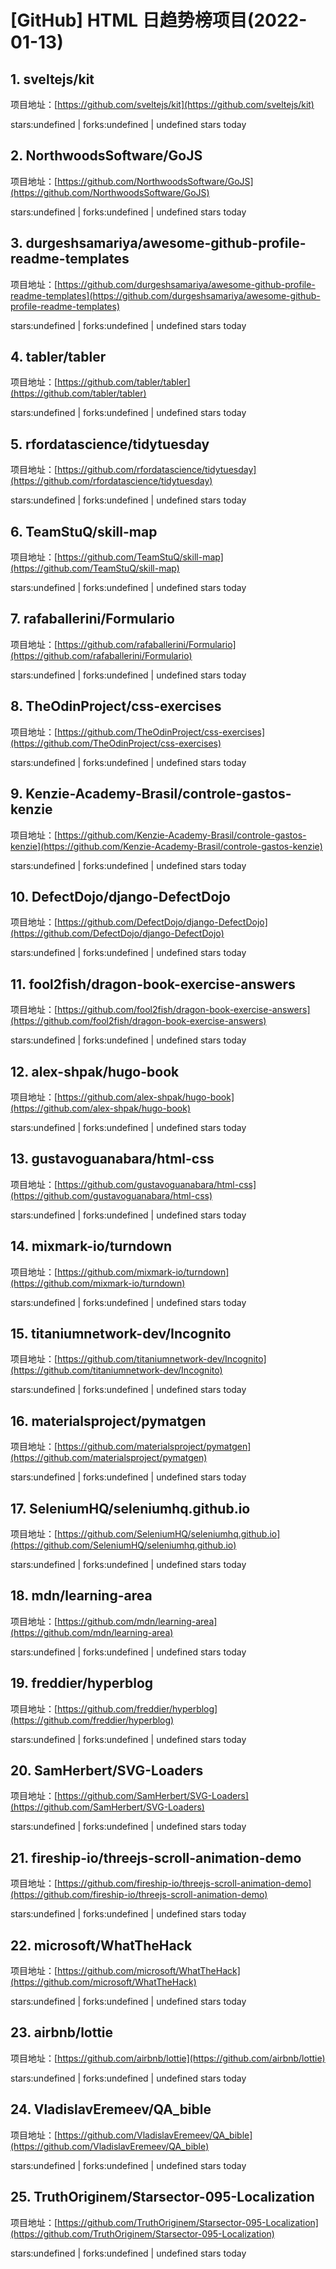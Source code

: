 # [GitHub] HTML 日趋势榜项目(2022-01-13)

## 1. sveltejs/kit 

项目地址：[https://github.com/sveltejs/kit](https://github.com/sveltejs/kit)

stars:undefined | forks:undefined | undefined stars today 



## 2. NorthwoodsSoftware/GoJS 

项目地址：[https://github.com/NorthwoodsSoftware/GoJS](https://github.com/NorthwoodsSoftware/GoJS)

stars:undefined | forks:undefined | undefined stars today 



## 3. durgeshsamariya/awesome-github-profile-readme-templates 

项目地址：[https://github.com/durgeshsamariya/awesome-github-profile-readme-templates](https://github.com/durgeshsamariya/awesome-github-profile-readme-templates)

stars:undefined | forks:undefined | undefined stars today 



## 4. tabler/tabler 

项目地址：[https://github.com/tabler/tabler](https://github.com/tabler/tabler)

stars:undefined | forks:undefined | undefined stars today 



## 5. rfordatascience/tidytuesday 

项目地址：[https://github.com/rfordatascience/tidytuesday](https://github.com/rfordatascience/tidytuesday)

stars:undefined | forks:undefined | undefined stars today 



## 6. TeamStuQ/skill-map 

项目地址：[https://github.com/TeamStuQ/skill-map](https://github.com/TeamStuQ/skill-map)

stars:undefined | forks:undefined | undefined stars today 



## 7. rafaballerini/Formulario 

项目地址：[https://github.com/rafaballerini/Formulario](https://github.com/rafaballerini/Formulario)

stars:undefined | forks:undefined | undefined stars today 



## 8. TheOdinProject/css-exercises 

项目地址：[https://github.com/TheOdinProject/css-exercises](https://github.com/TheOdinProject/css-exercises)

stars:undefined | forks:undefined | undefined stars today 



## 9. Kenzie-Academy-Brasil/controle-gastos-kenzie 

项目地址：[https://github.com/Kenzie-Academy-Brasil/controle-gastos-kenzie](https://github.com/Kenzie-Academy-Brasil/controle-gastos-kenzie)

stars:undefined | forks:undefined | undefined stars today 



## 10. DefectDojo/django-DefectDojo 

项目地址：[https://github.com/DefectDojo/django-DefectDojo](https://github.com/DefectDojo/django-DefectDojo)

stars:undefined | forks:undefined | undefined stars today 



## 11. fool2fish/dragon-book-exercise-answers 

项目地址：[https://github.com/fool2fish/dragon-book-exercise-answers](https://github.com/fool2fish/dragon-book-exercise-answers)

stars:undefined | forks:undefined | undefined stars today 



## 12. alex-shpak/hugo-book 

项目地址：[https://github.com/alex-shpak/hugo-book](https://github.com/alex-shpak/hugo-book)

stars:undefined | forks:undefined | undefined stars today 



## 13. gustavoguanabara/html-css 

项目地址：[https://github.com/gustavoguanabara/html-css](https://github.com/gustavoguanabara/html-css)

stars:undefined | forks:undefined | undefined stars today 



## 14. mixmark-io/turndown 

项目地址：[https://github.com/mixmark-io/turndown](https://github.com/mixmark-io/turndown)

stars:undefined | forks:undefined | undefined stars today 



## 15. titaniumnetwork-dev/Incognito 

项目地址：[https://github.com/titaniumnetwork-dev/Incognito](https://github.com/titaniumnetwork-dev/Incognito)

stars:undefined | forks:undefined | undefined stars today 



## 16. materialsproject/pymatgen 

项目地址：[https://github.com/materialsproject/pymatgen](https://github.com/materialsproject/pymatgen)

stars:undefined | forks:undefined | undefined stars today 



## 17. SeleniumHQ/seleniumhq.github.io 

项目地址：[https://github.com/SeleniumHQ/seleniumhq.github.io](https://github.com/SeleniumHQ/seleniumhq.github.io)

stars:undefined | forks:undefined | undefined stars today 



## 18. mdn/learning-area 

项目地址：[https://github.com/mdn/learning-area](https://github.com/mdn/learning-area)

stars:undefined | forks:undefined | undefined stars today 



## 19. freddier/hyperblog 

项目地址：[https://github.com/freddier/hyperblog](https://github.com/freddier/hyperblog)

stars:undefined | forks:undefined | undefined stars today 



## 20. SamHerbert/SVG-Loaders 

项目地址：[https://github.com/SamHerbert/SVG-Loaders](https://github.com/SamHerbert/SVG-Loaders)

stars:undefined | forks:undefined | undefined stars today 



## 21. fireship-io/threejs-scroll-animation-demo 

项目地址：[https://github.com/fireship-io/threejs-scroll-animation-demo](https://github.com/fireship-io/threejs-scroll-animation-demo)

stars:undefined | forks:undefined | undefined stars today 



## 22. microsoft/WhatTheHack 

项目地址：[https://github.com/microsoft/WhatTheHack](https://github.com/microsoft/WhatTheHack)

stars:undefined | forks:undefined | undefined stars today 



## 23. airbnb/lottie 

项目地址：[https://github.com/airbnb/lottie](https://github.com/airbnb/lottie)

stars:undefined | forks:undefined | undefined stars today 



## 24. VladislavEremeev/QA_bible 

项目地址：[https://github.com/VladislavEremeev/QA_bible](https://github.com/VladislavEremeev/QA_bible)

stars:undefined | forks:undefined | undefined stars today 



## 25. TruthOriginem/Starsector-095-Localization 

项目地址：[https://github.com/TruthOriginem/Starsector-095-Localization](https://github.com/TruthOriginem/Starsector-095-Localization)

stars:undefined | forks:undefined | undefined stars today 



